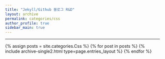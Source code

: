 ```yaml
---
title: "Jekyll/Github 블로그 R&D"
layout: archive
permalink: categories/css
author_profile: true
sidebar_main: true
---
```


***

{% assign posts = site.categories.Css %}
{% for post in posts %} {% include archive-single2.html type=page.entries_layout %} {% endfor %}